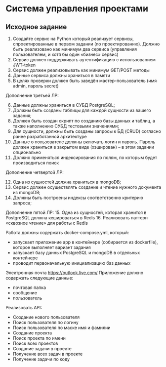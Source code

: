 # Система управления проектами

## Исходное задание

1. Создайте сервис на Python который реализует сервисы, спроектированные в
первом задании (по проектированию). Должно быть реализовано как минимум
два сервиса (управления пользователем, и хотя бы один «бизнес» сервис)
2. Сервис должен поддерживать аутентификацию с использованием JWT-token
3. Сервис должен реализовывать как минимум GET/POST методы
4. Данные сервиса должны храниться в памяти
5. В целях проверки должен быть заведён мастер-пользователь (имя admin,
пароль secret)

Дополнение третьей ЛР: 

6. Данные должны храниться в СУБД PostgreSQL;
7. Должны быть созданы таблицы для каждой сущности из вашего задания;
8. Должен быть создан скрипт по созданию базы данных и таблиц, а также
наполнению СУБД тестовыми значениями;
9. Для сущности, должны быть созданы запросы к БД (CRUD) согласно ранее
разработанной архитектуре
10. Данные о пользователе должны включать логин и пароль. Пароль должен
храниться в закрытом виде (хэширован) – в этом задании опционально
11. Должно применяться индексирования по полям, по которым будет
производиться поиск

Дополнение четвертой ЛР:

12. Одна из сущностей должна храниться в mongoDB;
13. Сервис должен осуществлять создание и чтение нужного документа из
mongoDB;
14. Должны быть построены индексы соответственно критерию запроса; 

Дополнение пятой ЛР:
15. Одна из сущностей, которая хранится в PostgreSQL должна кешироваться в Redis
16. Реализовать паттерн «сквозное чтение» для работы с Redis


Работа должны содержать docker-compose.yml, который: 
- запускает приложение app в контейнере (собирается из dockerfile), которое
выполняет вариант задания 
- запускает базу данных PostgreSQL и mongoDB в отдельных контейнере 
- проводит первоначальную инициализацию баз данных 




Электронная почта https://outlook.live.com/
Приложение должно содержать следующие данные:
- почтовая папка
- сообщение
- пользователь

Реализовать API:
- Создание нового пользователя
- Поиск пользователя по логину
- Поиск пользователя по маске имя и фамилии
- Создание проекта
- Поиск проекта по имени
- Поиск всех проектов
- Создание задачи в проекте
- Получение всех задач в проекте
- Получение задачи по коду
